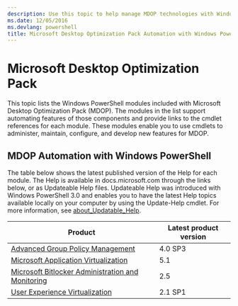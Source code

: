 ```yaml
---
description: Use this topic to help manage MDOP technologies with Windows PowerShell.
ms.date: 12/05/2016
ms.devlang: powershell
title: Microsoft Desktop Optimization Pack Automation with Windows PowerShell
---
```


# Microsoft Desktop Optimization Pack

This topic lists the Windows PowerShell modules included with Microsoft Desktop Optimization Pack
(MDOP). The modules in the list support automating features of those components and provide links to
the cmdlet references for each module. These modules enable you to use cmdlets to administer,
maintain, configure, and develop new features for MDOP.

## MDOP Automation with Windows PowerShell

The table below shows the latest published version of the Help for each module. The Help is
available in docs.microsoft.com through the links below, or as Updateable Help files. Updateable
Help was introduced with Windows PowerShell 3.0 and enables you to have the latest Help topics
available locally on your computer by using the Update-Help cmdlet. For more information, see
[about_Updatable_Help](/powershell/module/microsoft.powershell.core/about/about_updatable_help).

| Product | Latest product version |
| - | - |
| [Advanced Group Policy Management](/powershell/module/agpm) | 4.0 SP3 |
| [Microsoft Application Virtualization](/powershell/module/appv) | 5.1 |
| [Microsoft Bitlocker Administration and Monitoring](/powershell/module/mbam) | 2.5 |
| [User Experience Virtualization](/powershell/module/uev) | 2.1 SP1 |
